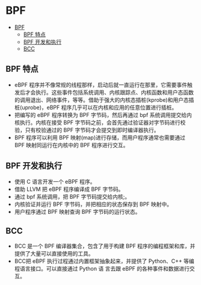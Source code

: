 # BPF

- [BPF](#bpf)
  - [BPF 特点](#bpf-特点)
  - [BPF 开发和执行](#bpf-开发和执行)
  - [BCC](#bcc)

## BPF 特点

- eBPF 程序并不像常规的线程那样，启动后就一直运行在那里，它需要事件触发后才会执行。这些事件包括系统调用、内核跟踪点、内核函数和用户态函数的调用退出、网络事件，等等。借助于强大的内核态插桩(kprobe)和用户态插桩(uprobe)，eBPF 程序几乎可以在内核和应用的任意位置进行插桩。
- 把编写的 eBPF 程序转换为 BPF 字节码，然后再通过 bpf 系统调用提交给内核执行。内核在接受 BPF 字节码之前，会首先通过验证器对字节码进行校验，只有校验通过的 BPF 字节码才会提交到即时编译器执行。
- BPF 程序可以利用 BPF 映射(map)进行存储，而用户程序通常也需要通过 BPF 映射同运行在内核中的 BPF 程序进行交互。

## BPF 开发和执行

- 使用 C 语言开发一个 eBPF 程序。
- 借助 LLVM 把 eBPF 程序编译成 BPF 字节码。
- 通过 bpf 系统调用，把 BPF 字节码提交给内核;。
- 内核验证并运行 BPF 字节码，并把相应的状态保存到 BPF 映射中。
- 用户程序通过 BPF 映射查询 BPF 字节码的运行状态。

## BCC

- BCC 是一个 BPF 编译器集合，包含了用于构建 BPF 程序的编程框架和库，并提供了大量可以直接使用的工具。
- BCC把 eBPF 执行过程通过内置框架抽象起来，并提供了 Python、C++ 等编程语言接口。可以直接通过 Python 语 言去跟 eBPF 的各种事件和数据进行交互。
